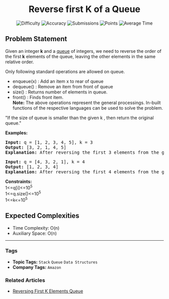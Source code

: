 <h1 align="center">Reverse first K of a Queue</h1>

<p align="center">
  <img alt="Difficulty" title="Difficulty" src="https://custom-icon-badges.demolab.com/badge/Difficulty: Easy-1F222E?style=for-the-badge&logoColor=white&logo=fire"/>
  <img alt="Accuracy" title="Accuracy" src="https://custom-icon-badges.demolab.com/badge/Accuracy: 81.28%25-1F222E?style=for-the-badge&logoColor=white&logo=target"/>
  <img alt="Submissions" title="Submissions" src="https://custom-icon-badges.demolab.com/badge/Submissions: 151K+-1F222E?style=for-the-badge&logoColor=white&logo=repo"/>
  <img alt="Points" title="Points" src="https://custom-icon-badges.demolab.com/badge/Points: 2-1F222E?style=for-the-badge&logoColor=white&logo=award"/>
  <img alt="Average Time" title="Average Time" src="https://custom-icon-badges.demolab.com/badge/Average%20Time: N/A-1F222E?style=for-the-badge&logoColor=white&logo=clock"/>
</p>

## Problem Statement

Given an integer<b> k </b>and a [queue](http://www.geeksforgeeks.org/queue-data-structure/) of integers, we need to reverse the order of the first<b> k</b> elements of the queue, leaving the other elements in the same relative order.

Only following standard operations are allowed on queue.

- enqueue(x) : Add an item x to rear of queue
- dequeue() : Remove an item from front of queue
- size() : Returns number of elements in queue.
- front() : Finds front item.<br>
<b>Note:</b> The above operations represent the general processings. In-built functions of the respective languages can be used to solve the problem.

"If the size of queue is smaller than the given k , then return the original queue."

<b>Examples:</b>

<pre><b>Input: </b>q<b> </b>= [1, 2, 3, 4, 5], k = 3<br><b>Output: </b>[3, 2, 1, 4, 5]<br><b>Explanation: </b>After reversing the first 3 elements from the given queue the resultant queue will be 3 2 1 4 5</pre>

<pre><b>Input: </b>q<b> </b>= [4, 3, 2, 1], k = 4<br><b>Output: </b>[1, 2, 3, 4] <br><b>Explanation: </b>After reversing the first 4 elements from the given queue the resultant queue will be 1 2 3 4 </pre>

<b>Constraints:<br></b>1<=q[i]<=10<sup>5<br></sup>1<=q.size()<=10<sup>5</sup><br>1<=k<=10<sup>5</sup>

## Expected Complexities
- Time Complexity: O(n)
- Auxiliary Space: O(n)

<hr>

### Tags
- **Topic Tags:** `Stack` `Queue` `Data Structures`
- **Company Tags:** `Amazon`

### Related Articles
- [Reversing First K Elements Queue](https://www.geeksforgeeks.org/reversing-first-k-elements-queue/)
